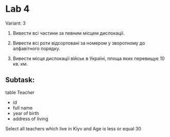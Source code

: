 # Lab 4

Variant: 3

1. Вивести всі частини за певним місцем дислокації.

2. Вивести всі роти відсортовані за номером у зворотному до алфавітного порядку.

3. Вивести місця дислокації військ в Україні, площа яких перевищує 10 кв. км.

## Subtask:

table Teacher

- id
- full name
- year of birth
- address of living

Select all teachers which live in Kiyv and Age is less or equal 30
